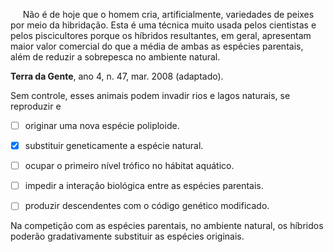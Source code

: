 

     Não é de hoje que o homem cria, artificialmente, variedades de peixes por meio da hibridação. Esta é uma técnica muito usada pelos cientistas e pelos piscicultores porque os híbridos resultantes, em geral, apresentam maior valor comercial do que a média de ambas as espécies parentais, além de reduzir a sobrepesca no ambiente natural.

**Terra da Gente**, ano 4, n. 47, mar. 2008 (adaptado).

Sem controle, esses animais podem invadir rios e lagos naturais, se reproduzir e



- [ ] originar uma nova espécie poliploide.
- [x] substituir geneticamente a espécie natural.
- [ ] ocupar o primeiro nível trófico no hábitat aquático.
- [ ] impedir a interação biológica entre as espécies parentais.
- [ ] produzir descendentes com o código genético modificado.


Na competição com as espécies parentais, no ambiente natural, os híbridos poderão gradativamente substituir as espécies originais.
